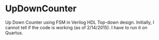# UpDownCounter
Up Down Counter using FSM in Verilog HDL Top-down design.
Initially, I cannot tell if the code is working (as of 2/14/2015). I have to run it on Quartus. 

